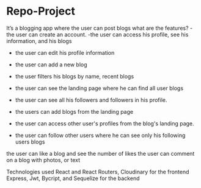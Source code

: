 # Repo-Project
It’s a blogging app where the user can post blogs
what are the features? 
-the user can create an account.
-the user can access his profile, see his information, and his blogs
- the user can edit his profile information
- the user can add a new blog 
- the user filters his blogs by name, recent blogs
- the user can see the landing page where he can find all user blogs 
- the user can see all his followers and followers in his profile.

- the users can add blogs from the landing page 
- the user can access other user's profiles from the blog's landing page.
	
- the user can follow other users where he can see only his following users blogs 
	
the user can like a blog and see the number of likes 
the user can comment on a blog with photos, or text


Technologies used
React and  React Routers, Cloudinary for the  frontend
Express, Jwt, Bycript, and Sequelize for the backend
